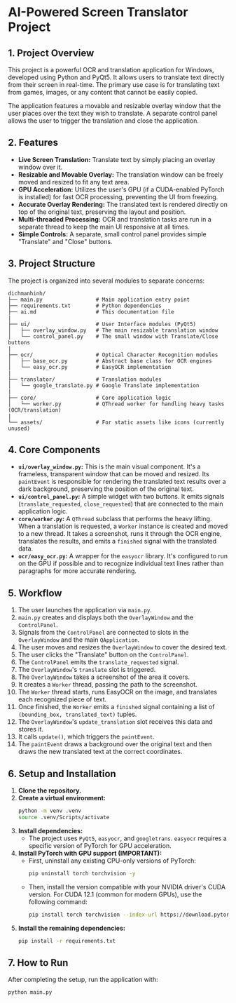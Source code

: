 # AI-Powered Screen Translator Project

## 1. Project Overview

This project is a powerful OCR and translation application for Windows, developed using Python and PyQt5. It allows users to translate text directly from their screen in real-time. The primary use case is for translating text from games, images, or any content that cannot be easily copied.

The application features a movable and resizable overlay window that the user places over the text they wish to translate. A separate control panel allows the user to trigger the translation and close the application.

## 2. Features

- **Live Screen Translation:** Translate text by simply placing an overlay window over it.
- **Resizable and Movable Overlay:** The translation window can be freely moved and resized to fit any text area.
- **GPU Acceleration:** Utilizes the user's GPU (if a CUDA-enabled PyTorch is installed) for fast OCR processing, preventing the UI from freezing.
- **Accurate Overlay Rendering:** The translated text is rendered directly on top of the original text, preserving the layout and position.
- **Multi-threaded Processing:** OCR and translation tasks are run in a separate thread to keep the main UI responsive at all times.
- **Simple Controls:** A separate, small control panel provides simple "Translate" and "Close" buttons.

## 3. Project Structure

The project is organized into several modules to separate concerns:

```
dichmanhinh/
├── main.py                 # Main application entry point
├── requirements.txt        # Python dependencies
├── ai.md                   # This documentation file
|
├── ui/                     # User Interface modules (PyQt5)
│   ├── overlay_window.py   # The main resizable translation window
│   └── control_panel.py    # The small window with Translate/Close buttons
|
├── ocr/                    # Optical Character Recognition modules
│   ├── base_ocr.py         # Abstract base class for OCR engines
│   └── easy_ocr.py         # EasyOCR implementation
|
├── translator/             # Translation modules
│   └── google_translate.py # Google Translate implementation
|
├── core/                   # Core application logic
│   └── worker.py           # QThread worker for handling heavy tasks (OCR/translation)
|
└── assets/                 # For static assets like icons (currently unused)
```

## 4. Core Components

- **`ui/overlay_window.py`:** This is the main visual component. It's a frameless, transparent window that can be moved and resized. Its `paintEvent` is responsible for rendering the translated text results over a dark background, preserving the position of the original text.
- **`ui/control_panel.py`:** A simple widget with two buttons. It emits signals (`translate_requested`, `close_requested`) that are connected to the main application logic.
- **`core/worker.py`:** A `QThread` subclass that performs the heavy lifting. When a translation is requested, a `Worker` instance is created and moved to a new thread. It takes a screenshot, runs it through the OCR engine, translates the results, and emits a `finished` signal with the translated data.
- **`ocr/easy_ocr.py`:** A wrapper for the `easyocr` library. It's configured to run on the GPU if possible and to recognize individual text lines rather than paragraphs for more accurate rendering.

## 5. Workflow

1.  The user launches the application via `main.py`.
2.  `main.py` creates and displays both the `OverlayWindow` and the `ControlPanel`.
3.  Signals from the `ControlPanel` are connected to slots in the `OverlayWindow` and the main `QApplication`.
4.  The user moves and resizes the `OverlayWindow` to cover the desired text.
5.  The user clicks the "Translate" button on the `ControlPanel`.
6.  The `ControlPanel` emits the `translate_requested` signal.
7.  The `OverlayWindow`'s `translate` slot is triggered.
8.  The `OverlayWindow` takes a screenshot of the area it covers.
9.  It creates a `Worker` thread, passing the path to the screenshot.
10. The `Worker` thread starts, runs EasyOCR on the image, and translates each recognized piece of text.
11. Once finished, the `Worker` emits a `finished` signal containing a list of `(bounding_box, translated_text)` tuples.
12. The `OverlayWindow`'s `update_translation` slot receives this data and stores it.
13. It calls `update()`, which triggers the `paintEvent`.
14. The `paintEvent` draws a background over the original text and then draws the new translated text at the correct coordinates.

## 6. Setup and Installation

1.  **Clone the repository.**
2.  **Create a virtual environment:**
    ```bash
    python -m venv .venv
    source .venv/Scripts/activate
    ```
3.  **Install dependencies:**
    - The project uses `PyQt5`, `easyocr`, and `googletrans`. `easyocr` requires a specific version of PyTorch for GPU acceleration.
4.  **Install PyTorch with GPU support (IMPORTANT):**
    - First, uninstall any existing CPU-only versions of PyTorch:
      ```bash
      pip uninstall torch torchvision -y
      ```
    - Then, install the version compatible with your NVIDIA driver's CUDA version. For CUDA 12.1 (common for modern GPUs), use the following command:
      ```bash
      pip install torch torchvision --index-url https://download.pytorch.org/whl/cu121
      ```
5.  **Install the remaining dependencies:**
    ```bash
    pip install -r requirements.txt
    ```

## 7. How to Run

After completing the setup, run the application with:

```bash
python main.py
